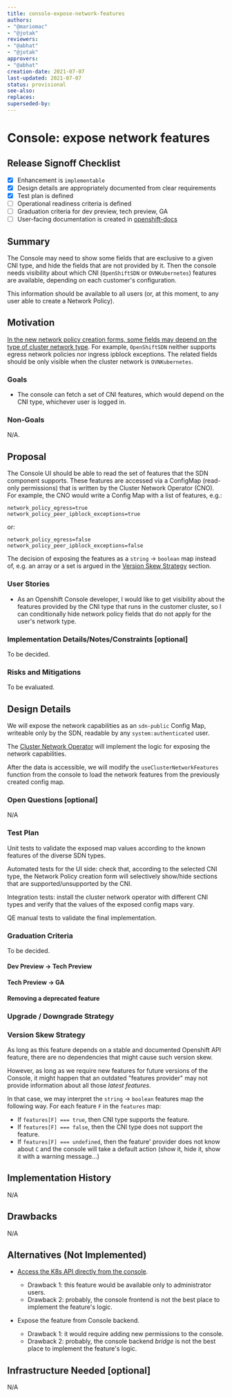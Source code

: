 ```yaml
---
title: console-expose-network-features
authors:
- "@mariomac"
- "@jotak"
reviewers:
- "@abhat"
- "@jotak"
approvers:
- "@abhat"
creation-date: 2021-07-07
last-updated: 2021-07-07
status: provisional
see-also:
replaces:
superseded-by:
---
```


# Console: expose network features

## Release Signoff Checklist

- [X] Enhancement is `implementable`
- [X] Design details are appropriately documented from clear requirements
- [X] Test plan is defined
- [ ] Operational readiness criteria is defined
- [ ] Graduation criteria for dev preview, tech preview, GA
- [ ] User-facing documentation is created in [openshift-docs](https://github.com/openshift/openshift-docs/)

## Summary

The Console may need to show some fields that are exclusive to a given CNI type, and hide the fields that are not
provided by it. Then the console needs visibility about which CNI (`OpenShiftSDN` or `OVNKubernetes`) features
are available, depending on each customer's configuration.

This information should be available to all users (or, at this moment, to any user able to create
a Network Policy).

## Motivation

[In the new network policy creation forms, some fields may depend on the type
of cluster network type](https://issues.redhat.com/browse/NETOBSERV-16).
For example, `OpenShiftSDN` neither supports egress
network policies nor ingress ipblock exceptions. The related fields should be only visible
when the cluster network is `OVNKubernetes`.

### Goals

* The console can fetch a set of CNI features, which would depend on the CNI type, whichever user
  is logged in.

### Non-Goals

N/A.

## Proposal

The Console UI should be able to read the set of features that the SDN component supports. These
features are accessed via a ConfigMap (read-only permissions) that is written by the Cluster Network
Operator (CNO). For example, the CNO would write a Config Map with a list of features, e.g.:

```properties
network_policy_egress=true
network_policy_peer_ipblock_exceptions=true
```

or:

```properties
network_policy_egress=false
network_policy_peer_ipblock_exceptions=false
```

The decision of exposing the features as a `string` -> `boolean` map instead of, e.g. an array or
a set is argued in the [Version Skew Strategy](#version-skew-strategy) section.

### User Stories

* As an Openshift Console developer, I would like to get visibility about the features provided
  by the CNI type that runs in the customer cluster, so I can conditionally hide network policy fields
  that do not apply for the user's network type.
  
### Implementation Details/Notes/Constraints [optional]

To be decided.

### Risks and Mitigations

To be evaluated.

## Design Details

We will expose the network capabilities as an `sdn-public` Config Map, writeable only by the SDN,
readable by any `system:authenticated` user.

The [Cluster Network Operator](https://github.com/openshift/cluster-network-operator) will implement
the logic for exposing the network capabilities.

After the data is accessible, we will modify the `useClusterNetworkFeatures` function
from the console to load the network features from the previously created config map.

### Open Questions [optional]

N/A

### Test Plan

Unit tests to validate the exposed map values according to the known features of the diverse
SDN types.

Automated tests for the UI side: check that, according to the selected CNI type, the Network Policy
creation form will selectively show/hide sections that are supported/unsupported by the CNI.

Integration tests: install the cluster network operator with different CNI types and verify
that the values of the exposed config maps vary.

QE manual tests to validate the final implementation.

### Graduation Criteria

To be decided.

#### Dev Preview -> Tech Preview

#### Tech Preview -> GA

#### Removing a deprecated feature

### Upgrade / Downgrade Strategy

### Version Skew Strategy

As long as this feature depends on a stable and documented Openshift API feature,
there are no dependencies that might cause such version skew.

However, as long as we require new features for future versions of the Console,
it might happen that an outdated "features provider" may not provide information about
all those _latest features_.

In that case, we may interpret the `string` -> `boolean` features map the following
way. For each feature `F` in the `features` map:

* If `features[F] === true`, then CNI type supports the feature.
* If `features[F] === false`, then the CNI type does not support the feature.
* If `features[F] === undefined`, then the feature' provider does not know
  about `C` and the console will take a default action (show it, hide it, show it with a warning message...)

## Implementation History

N/A

## Drawbacks

N/A

## Alternatives (Not Implemented)

* [Access the K8s API directly from the console](https://github.com/mariomac/console/pull/1).
  - Drawback 1: this feature would be available only to administrator users.
  - Drawback 2: probably, the console frontend is not the best place to implement the feature's logic.
  
* Expose the feature from Console backend.
  - Drawback 1: it would require adding new permissions to the console.
  - Drawback 2: probably, the console backend _bridge_ is not the best place to implement the feature's logic.

## Infrastructure Needed [optional]

N/A

